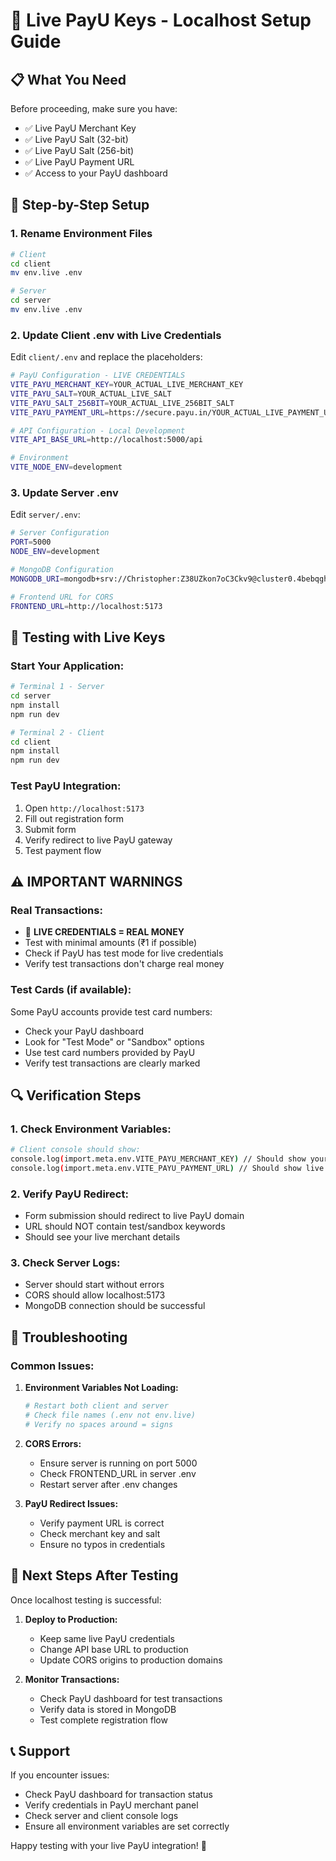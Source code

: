 # 🔑 Live PayU Keys - Localhost Setup Guide

## 📋 What You Need

Before proceeding, make sure you have:
- ✅ Live PayU Merchant Key
- ✅ Live PayU Salt (32-bit)
- ✅ Live PayU Salt (256-bit) 
- ✅ Live PayU Payment URL
- ✅ Access to your PayU dashboard

## 🚀 Step-by-Step Setup

### 1. **Rename Environment Files**
```bash
# Client
cd client
mv env.live .env

# Server
cd server
mv env.live .env
```

### 2. **Update Client .env with Live Credentials**

Edit `client/.env` and replace the placeholders:

```bash
# PayU Configuration - LIVE CREDENTIALS
VITE_PAYU_MERCHANT_KEY=YOUR_ACTUAL_LIVE_MERCHANT_KEY
VITE_PAYU_SALT=YOUR_ACTUAL_LIVE_SALT
VITE_PAYU_SALT_256BIT=YOUR_ACTUAL_LIVE_256BIT_SALT
VITE_PAYU_PAYMENT_URL=https://secure.payu.in/YOUR_ACTUAL_LIVE_PAYMENT_URL

# API Configuration - Local Development
VITE_API_BASE_URL=http://localhost:5000/api

# Environment
VITE_NODE_ENV=development
```

### 3. **Update Server .env**

Edit `server/.env`:

```bash
# Server Configuration
PORT=5000
NODE_ENV=development

# MongoDB Configuration
MONGODB_URI=mongodb+srv://Christopher:Z38UZkon7oC3Ckv9@cluster0.4bebqgh.mongodb.net/Event-registration

# Frontend URL for CORS
FRONTEND_URL=http://localhost:5173
```

## 🧪 Testing with Live Keys

### **Start Your Application:**
```bash
# Terminal 1 - Server
cd server
npm install
npm run dev

# Terminal 2 - Client  
cd client
npm install
npm run dev
```

### **Test PayU Integration:**
1. Open `http://localhost:5173`
2. Fill out registration form
3. Submit form
4. Verify redirect to live PayU gateway
5. Test payment flow

## ⚠️ **IMPORTANT WARNINGS**

### **Real Transactions:**
- 🚨 **LIVE CREDENTIALS = REAL MONEY**
- Test with minimal amounts (₹1 if possible)
- Check if PayU has test mode for live credentials
- Verify test transactions don't charge real money

### **Test Cards (if available):**
Some PayU accounts provide test card numbers:
- Check your PayU dashboard
- Look for "Test Mode" or "Sandbox" options
- Use test card numbers provided by PayU
- Verify test transactions are clearly marked

## 🔍 **Verification Steps**

### **1. Check Environment Variables:**
```bash
# Client console should show:
console.log(import.meta.env.VITE_PAYU_MERCHANT_KEY) // Should show your live key
console.log(import.meta.env.VITE_PAYU_PAYMENT_URL) // Should show live PayU URL
```

### **2. Verify PayU Redirect:**
- Form submission should redirect to live PayU domain
- URL should NOT contain test/sandbox keywords
- Should see your live merchant details

### **3. Check Server Logs:**
- Server should start without errors
- CORS should allow localhost:5173
- MongoDB connection should be successful

## 🚨 **Troubleshooting**

### **Common Issues:**

1. **Environment Variables Not Loading:**
   ```bash
   # Restart both client and server
   # Check file names (.env not env.live)
   # Verify no spaces around = signs
   ```

2. **CORS Errors:**
   - Ensure server is running on port 5000
   - Check FRONTEND_URL in server .env
   - Restart server after .env changes

3. **PayU Redirect Issues:**
   - Verify payment URL is correct
   - Check merchant key and salt
   - Ensure no typos in credentials

## 🔄 **Next Steps After Testing**

Once localhost testing is successful:

1. **Deploy to Production:**
   - Keep same live PayU credentials
   - Change API base URL to production
   - Update CORS origins to production domains

2. **Monitor Transactions:**
   - Check PayU dashboard for test transactions
   - Verify data is stored in MongoDB
   - Test complete registration flow

## 📞 **Support**

If you encounter issues:
- Check PayU dashboard for transaction status
- Verify credentials in PayU merchant panel
- Check server and client console logs
- Ensure all environment variables are set correctly

Happy testing with your live PayU integration! 🎉
